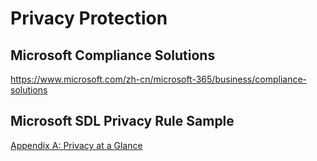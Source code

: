 # Privacy Protection

## Microsoft Compliance Solutions

https://www.microsoft.com/zh-cn/microsoft-365/business/compliance-solutions

## Microsoft SDL Privacy Rule Sample

[Appendix A: Privacy at a Glance](https://docs.microsoft.com/en-us/previous-versions/windows/desktop/cc307391(v%3dmsdn.10))


